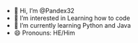 - 👋 Hi, I’m @Pandex32
- 👀 I’m interested in Learning how to code
- 🌱 I’m currently learning Python and Java
- 😄 Pronouns: HE/Him


<!---
Pandex32/Pandex32 is a ✨ special ✨ repository because its `README.md` (this file) appears on your GitHub profile.
You can click the Preview link to take a look at your changes.
--->
